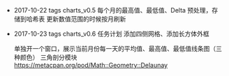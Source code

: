 * 2017-10-22 tags charts_v0.5
  每个月的最高值、最低值、Delta 预处理，存储到哈希表
  更新数值范围的时候按月刷新

* 2017-10-23 tags charts_v0.6
  任务计划
  添加四侧网格、添加长方体外框

  单独开一个窗口，展示当前月份每一天的平均值、最高值、最低值线条图（三种颜色）
  三角剖分模块
  https://metacpan.org/pod/Math::Geometry::Delaunay
